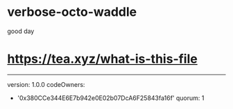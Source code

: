 # verbose-octo-waddle
good day
# https://tea.xyz/what-is-this-file
---
version: 1.0.0
codeOwners:
  - '0x380CCe344E6E7b942e0E02b07DcA6F25843fa16f'
quorum: 1

